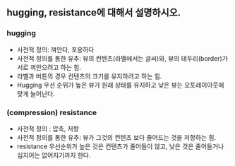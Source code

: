 ## hugging, resistance에 대해서 설명하시오.

### hugging

- 사전적 정의: 껴안다, 포옹하다
- 사전적 정의를 통한 유추: 뷰의 컨텐츠(라벨에서는 글씨)와, 뷰의 테두리(border)가 서로 껴안으려고 하는 힘.
- 라벨과 버튼의 경우 컨텐츠의 크기를 유지하려고 하는 힘.
- Hugging 우선 순위가 높은 뷰가 원래 상태를 유지하고 낮은 뷰는 오토레이아웃에 맞게 늘어난다.

### (compression) resistance

- 사전적 정의 : 압축, 저항
- 사전적 정의를 통한 유추: 뷰가 그것의 컨텐츠 보다 줄어드는 것을 저항하는 힘.
- resistance 우선순위가 높은 것은 컨텐츠가 줄어들이 않고, 낮은 것은 줄어들거나 심지어는 없어지기까지 한다.

